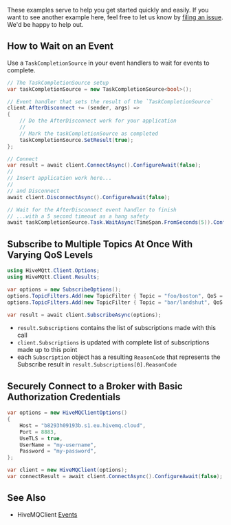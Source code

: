 These examples serve to help you get started quickly and easily.  If you want to see another example here, feel free to let us know by [filing an issue](https://github.com/hivemq/hivemq-mqtt-client-dotnet/issues/new/choose).  We'd be happy to help out.

## How to Wait on an Event

Use a `TaskCompletionSource` in your event handlers to wait for events to complete.

```c#
// The TaskCompletionSource setup
var taskCompletionSource = new TaskCompletionSource<bool>();

// Event handler that sets the result of the `TaskCompletionSource`
client.AfterDisconnect += (sender, args) =>
{
    // Do the AfterDisconnect work for your application
    //
    // Mark the taskCompletionSource as completed
    taskCompletionSource.SetResult(true);
};

// Connect
var result = await client.ConnectAsync().ConfigureAwait(false);
//
// Insert application work here...
//
// and Disconnect
await client.DisconnectAsync().ConfigureAwait(false);

// Wait for the AfterDisconnect event handler to finish
// ...with a 5 second timeout as a hang safety
await taskCompletionSource.Task.WaitAsync(TimeSpan.FromSeconds(5)).ConfigureAwait(false);
```

## Subscribe to Multiple Topics At Once With Varying QoS Levels

```c#
using HiveMQtt.Client.Options;
using HiveMQtt.Client.Results;

var options = new SubscribeOptions();
options.TopicFilters.Add(new TopicFilter { Topic = "foo/boston", QoS = QualityOfService.AtLeastOnceDelivery });
options.TopicFilters.Add(new TopicFilter { Topic = "bar/landshut", QoS = QualityOfService.AtMostOnceDelivery });

var result = await client.SubscribeAsync(options);
```

* `result.Subscriptions` contains the list of subscriptions made with this call
* `client.Subscriptions` is updated with complete list of subscriptions made up to this point
* each `Subscription` object has a resulting `ReasonCode` that represents the Subscribe result in `result.Subscriptions[0].ReasonCode`

## Securely Connect to a Broker with Basic Authorization Credentials

```C#
var options = new HiveMQClientOptions()
{
    Host = "b8293h09193b.s1.eu.hivemq.cloud",
    Port = 8883,
    UseTLS = true,
    UserName = "my-username",
    Password = "my-password",
};

var client = new HiveMQClient(options);
var connectResult = await client.ConnectAsync().ConfigureAwait(false);
```
## See Also

* HiveMQClient [Events](https://github.com/hivemq/hivemq-mqtt-client-dotnet/blob/main/Documentation/Events.md)

